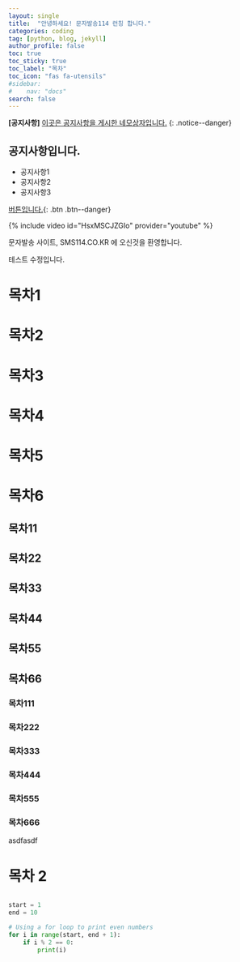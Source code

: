 ```yaml
---
layout: single
title:  "안녕하세요! 문자발송114 런칭 합니다."
categories: coding
tag: [python, blog, jekyll]
author_profile: false
toc: true
toc_sticky: true
toc_label: "목차"
toc_icon: "fas fa-utensils" 
#sidebar:
#    nav: "docs"
search: false
---
```


**[공지사항]** [이곳은 공지사항을 게시한 네모상자입니다.](https://mmistakes.github.io/minimal-mistakes/docs/configuration/)
{: .notice--danger}

<div class="notice--success">
<h2>공지사항입니다.</h2>
<ul>
    <li>공지사항1</li>
    <li>공지사항2</li>
    <li>공지사항3</li>
</ul>
</div>

[버튼입니다.](https://www.naver.com){: .btn .btn--danger}

{% include video id="HsxMSCJZGIo" provider="youtube" %}


문자발송 사이트, SMS114.CO.KR 에 오신것을 환영합니다.

테스트 수정입니다.

# 목차1
# 목차2
# 목차3 
# 목차4
# 목차5 
# 목차6 

## 목차11
## 목차22
## 목차33
## 목차44
## 목차55 
## 목차66

### 목차111
### 목차222
### 목차333 
### 목차444
### 목차555 
### 목차666 

asdfasdf

# 목차 2





```python

start = 1
end = 10

# Using a for loop to print even numbers
for i in range(start, end + 1):
    if i % 2 == 0:
        print(i)
```

